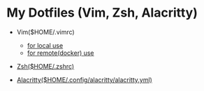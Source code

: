 # My Dotfiles (Vim, Zsh, Alacritty)

- Vim($HOME/.vimrc)
  - [for local use](https://github.com/Tiger-0512/dotfiles/blob/main/vim/default/.vimrc)
  - [for remote(docker) use](https://github.com/Tiger-0512/dotfiles/blob/main/vim/docker/.vimrc)

- [Zsh($HOME/.zshrc)](https://github.com/Tiger-0512/dotfiles/blob/main/zsh/.zshrc)
- [Alacritty($HOME/.config/alacritty/alacritty.yml)](https://github.com/Tiger-0512/dotfiles/blob/main/alacritty/alacritty.yml)
